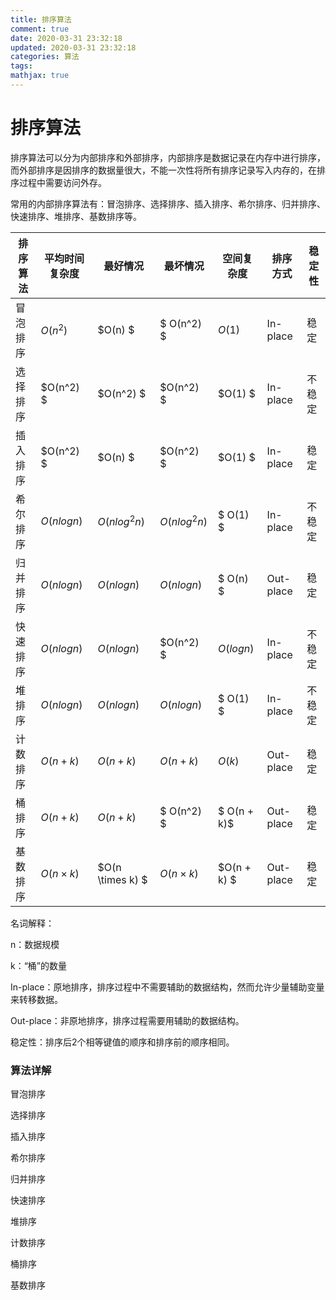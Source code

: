 ```yaml
---
title: 排序算法
comment: true
date: 2020-03-31 23:32:18
updated: 2020-03-31 23:32:18
categories: 算法
tags:
mathjax: true
---
```


# 排序算法

排序算法可以分为内部排序和外部排序，内部排序是数据记录在内存中进行排序，而外部排序是因排序的数据量很大，不能一次性将所有排序记录写入内存的，在排序过程中需要访问外存。

常用的内部排序算法有：冒泡排序、选择排序、插入排序、希尔排序、归并排序、快速排序、堆排序、基数排序等。

| 排序算法 | 平均时间复杂度  | 最好情况         | 最坏情况        | 空间复杂度  | 排序方式  | 稳定性 |
| -------- | --------------- | ---------------- | --------------- | ----------- | --------- | ------ |
| 冒泡排序 | $O(n^2)$        | $O(n) $          | $ O(n^2) $      | $O(1)$      | In-place  | 稳定   |
| 选择排序 | $O(n^2) $       | $O(n^2) $        | $O(n^2) $       | $O(1) $     | In-place | 不稳定 |
| 插入排序 | $O(n^2) $       | $O(n) $          | $O(n^2) $       | $O(1) $     | In-place | 稳定 |
| 希尔排序 | $O(n logn)$     | $O(nlog^2 n)$    | $O(nlog^2 n)$   | $ O(1) $    | In-place | 不稳定 |
| 归并排序 | $O(n log n)$    | $O(n log n)$     | $O(n log n)$    | $ O(n) $    | Out-place | 稳定 |
| 快速排序 | $O(n log n)$    | $O(n log n)$     | $O(n^2) $       | $O(log n)$  | In-place | 不稳定 |
| 堆排序   | $O(n log n)$    | $O(n log n)$    | $O(n log n)$   | $ O(1) $  | In-place | 不稳定 |
| 计数排序 | $O(n + k)$      | $O(n + k)$       | $O(n + k)$      | $O(k)$      | Out-place | 稳定 |
| 桶排序   | $O(n + k)$      | $O(n + k)$       | $ O(n^2) $    | $ O(n + k)$ | Out-place | 稳定 |
| 基数排序 | $O(n \times k)$ | $O(n \times k) $ | $O(n \times k)$ | $O(n + k) $ | Out-place | 稳定 |

名词解释：

n：数据规模

k：“桶”的数量

In-place：原地排序，排序过程中不需要辅助的数据结构，然而允许少量辅助变量来转移数据。

Out-place：非原地排序，排序过程需要用辅助的数据结构。

稳定性：排序后2个相等键值的顺序和排序前的顺序相同。

### 算法详解

冒泡排序

选择排序

插入排序

希尔排序

归并排序

快速排序

堆排序

计数排序

桶排序

基数排序

